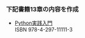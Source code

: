 ### 下記書籍13章の内容を作成

- [Python実践入門](https://gihyo.jp/book/2020/978-4-297-11111-3)
<br>ISBN 978-4-297-11111-3